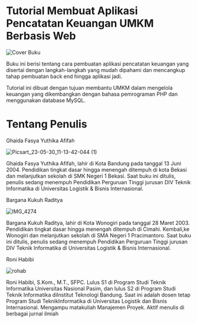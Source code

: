# Tutorial Membuat Aplikasi Pencatatan Keuangan UMKM Berbasis Web
![Cover Buku](https://github.com/bukped/Buku-Proyek1/assets/102636316/aaeb22ad-f446-4c15-b5e6-1166bf2d78f9)

Buku ini berisi tentang cara pembuatan aplikasi pencatatan keuangan yang disertai dengan langkah-langkah yang mudah dipahami dan mencangkup tahap pembuatan back end hingga aplikasi jadi.

Tutorial ini dibuat dengan tujuan membantu UMKM dalam mengelola keuangan yang dikembangkan dengan bahasa pemrograman PHP dan menggunakan database MySQL.

# Tentang Penulis
Ghaida Fasya Yuthika Afifah

![Picsart_23-05-30_11-13-42-044 (1)](https://github.com/bukped/Buku-Proyek1/assets/102636316/9b49355a-4755-4d65-a1f5-db219dcb9c62)

Ghaida Fasya Yuthika Afifah, lahir di Kota Bandung pada tanggal 13 Juni 2004. Pendidikan tingkat dasar hingga menengah ditempuh di kota Bekasi dan melanjutkan sekolah di SMK Negeri 1 Bekasi. Saat buku ini ditulis, penulis sedang menempuh Pendidikan Perguruan Tinggi jurusan DIV Teknik Informatika di Universitas Logistik & Bisnis Internasional.


Bargana Kukuh Raditya


![IMG_4274](https://github.com/bukped/Buku-Proyek1/assets/102636316/4cedf8b4-1a32-4692-a8b8-cd4d05ec715c)


Bargana Kukuh Raditya, lahir di Kota Wonogiri pada tanggal 28 Maret 2003. Pendidikan tingkat dasar hingga menengah ditempuh di Cimahi. Kembali,ke Wonogiri dan melanjutkan sekolah di SMA Negeri 1 Pracimantoro. Saat buku ini ditulis, penulis sedang menempuh Pendidikan Perguruan Tinggi jurusan DIV Teknik Informatika di Universitas Logistik & Bisnis Internasional.


Roni Habibi

![rohab](https://github.com/bukped/Buku-Proyek1/assets/102636316/6d96a31d-69d3-48ef-a319-a2c5aefcea30)

Roni Habibi, S.Kom., M.T., SFPC. Lulus S1 di Program Studi Teknik Informatika Universitas Nasional Pasim, dan lulus S2 di Program Studi Teknik Informatika diInstitut Teknologi Bandung. Saat ini adalah dosen tetap Program Studi TeknikInformatika di Universitas Logistik dan Bisnis Internasional. Mengampu matakuliah Manajemen Proyek. Aktif menulis di berbagai jurnal ilmiah
